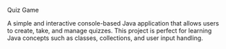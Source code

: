 Quiz Game

A simple and interactive console-based Java application that allows users to create, take, and manage quizzes. This project is perfect for learning Java concepts such as classes, collections, and user input handling.
